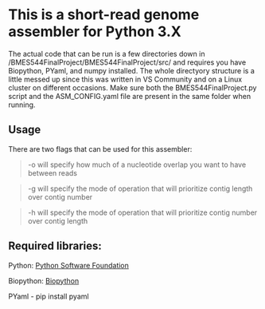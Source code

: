 # This is a short-read genome assembler for Python 3.X
The actual code that can be run is a few directories down in /BMES544FinalProject/BMES544FinalProject/src/ and requires you have Biopython, PYaml, and numpy installed. The whole directyory structure is a little messed up since this was written in VS Community and on a Linux cluster on different occasions. Make sure both the BMES544FinalProject.py script and the ASM\_CONFIG.yaml file are present in the same folder when running.

## Usage
There are two flags that can be used for this assembler:

> -o will specify how much of a nucleotide overlap you want to have between reads

> -g will specify the mode of operation that will prioritize contig length over contig number

> -h will specify the mode of operation that will prioritize contig number over contig length

## Required libraries:

Python: [Python Software Foundation](https://www.python.org)

Biopython: [Biopython](http://biopython.org/wiki/Download)

PYaml - pip install pyaml
